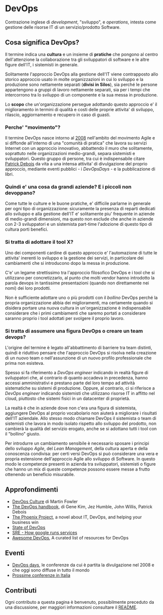 # DevOps

Contrazione inglese di _development_, "sviluppo", e _operations_, intesta come gestione delle risorse IT di un servizio/prodotto Software.

## Cosa significa DevOps?

Il termine indica una **cultura** e un insieme di **pratiche**
che pongono al centro dell'attenzione la collaborazione tra
gli sviluppatori di software e le altre figure dell'IT,
i sistemisti in generale. 

Solitamente l'approccio DevOps 
alla gestione dell'IT viene contrapposto allo storico approccio
usato in molte organizzazioni in cui lo sviluppo e la produzione
sono nettamente separati (__divisi in Silos__), sia perché le persone appartengono
a gruppi di lavoro nettamente separati, sia
per i tempi che intercorrono tra lo sviluppo di un componente
e la sua messa in produzione.

Lo **scopo** che un'organizzazione persegue adottando questo approccio
e' il miglioramento in termini di qualità e costi delle proprie 
attivita' di sviluppo, rilascio, aggiornamento e recupero in caso di guasti.

### Perche' "movimento"?
Il termine DevOps nasce intorno al [2008](http://www.jedi.be/blog/2008/10/09/agile-2008-toronto-agile-infrastructure-and-operations-presentation/) nell'ambito del movimento Agile
e si diffonde all'interno
di una "comunità di pratica" che lavora su servizi Internet
con un approccio innovativo, abbattendo il muro che solitamente, 
soprattuto nelle organizzazioni medio-grandi, separa sistemisti
e sviluppatori. Questo gruppo di persone, tra cui è indispensabile citare 
[Patrick Debois](https://twitter.com/patrickdebois) da vita a una intensa
attivita' di divulgazione del proprio approccio, mediante eventi
pubblici - i _DevOpsDays_ - e la pubblicazione di libri.

### Quindi e' una cosa da grandi aziende? E i piccoli non __devoppano__?

Come tutte le culture e le buone pratiche, e' difficile parlarne
in generale per ogni tipo di organizzazione: sicuramente la presenza
di reparti dedicati allo sviluppo e alla gestione dell'IT e' 
solitamente piu' frequente in aziende di medio-grandi dimensioni,
ma questo non esclude che anche in aziende con 2-3 sviluppatori e
un sistemista part-time l'adozione di questo tipo di cultura porti benefici.

### Si tratta di adottare il tool X?

Uno dei componenti cardine di questo approccio e' l'automazione
di tutte le attivita' inerenti lo sviluppo e la gestione dei servizi, in particolare
dei cambiamenti che si introducono dopo la messa in produzione. 

C'e' un legame strettissimo tra l'approccio filosofico DevOps e i tool che si utilizzano
per concretizzarlo, al punto che molti vendor hanno introdotto la parola devops in 
tantissime presentazioni (quando non direttamente nei nomi) dei loro prodotti.

Non è sufficiente adottare uno o più prodotti con il _bollino_ DevOps perché
la propria organizzazione abbia dei miglioramenti, ma certamente quando si disidera
portare una nuova cultura in un'organizzazione è indispensabile considerare 
che i primi cambiamenti che saremo portati a considerare saranno proprio i tool
adottati per svolgere il proprio lavoro. 

### Si tratta di assumere una figura DevOps o creare un team devops?

L'origine del termine è legato all'abbattimento di barriere
tra team distinti, quindi è riduttivo pensare che l'approccio DevOps si risolva nella creazione 
di un nuovo team o nell'assunzione di un nuovo profilo professionale che prima non esisteva.

Spesso si fa riferimento a _DevOps engineer_ indicando in realtà figure di sviluppatori che, al contrario di quanto accadeva in precedenza, hanno accessi amministrativi e prestano parte del loro tempo ad attività sistematiche su sistemi di produzione. Oppure, al contrario, ci si riferisce a _DevOps engineer_ indicando sistemisti che utilizzano risorse IT in affitto nel cloud, piuttosto che sistemi fisici in un datacenter di proprietà.

La realtà è che in aziende dove non c'era una figura di sistemista, aggiungere DevOps al proprio vocabolario non aiuterà a migliorare i risultati dell'IT aziendale. Allo stesso modo chiamare DevOps il sistemista o team di sistemisti che lavora in modo isolato rispetto allo sviluppo del prodotto, non cambierà la qualità del servizio erogato, anche se si adottano tutti i tool con il "bollino" giusto.

Per introdurre un cambiamento sensibile è necessario sposare i principi dello sviluppo _Agile_, del _Lean Management_, della cultura aperta e della conoscenza condivisa: per certi versi DevOps si può considerare una vera e propria estensione dell'approccio Agile allo sviluppo di Software. In questo modo le competenze presenti in azienda tra sviluppatori, sistemisti o figure che hanno un mix di queste competenze possono essere messe a frutto ottenendo un beneficio misurabile.

## Approfondimenti

 * [DevOps Culture](http://martinfowler.com/bliki/DevOpsCulture.html) di Martin Fowler
 * [The DevOps handbook](https://itrevolution.com/book/the-devops-handbook/), di Gene Kim, Jez Humble, John Willis, Patrick Debois
 * [The Phoenix Project](https://itrevolution.com/book/the-phoenix-project/), a novel about IT, DevOps, and helping your business win
 * [State of DevOps](https://puppet.com/blog-tags/state-devops)
 * [SRE - How google runs services](https://landing.google.com/sre/book/)
 * [Awesome DevOps](https://github.com/AcalephStorage/awesome-devops), A curated list of resources for DevOps

## Eventi

 * [DevOps days](https://www.devopsdays.org/), le conferenze da cui è partita la divulgazione nel 2008 e che oggi sono diffuse in tutto il mondo
 * [Prossime conferenze in Italia](https://confs.tech/devops/Italy?topics=devops&countries=Italy)

## Contributi

Ogni contributo a questa pagina è benvenuto, possibilmente preceduto da una discussione, 
per maggiori informazioni consultare il [README](https://github.com/lorello/devops.it).


